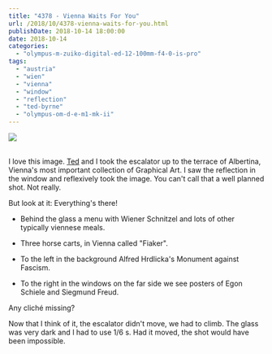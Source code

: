 ```yaml
---
title: "4378 - Vienna Waits For You"
url: /2018/10/4378-vienna-waits-for-you.html
publishDate: 2018-10-14 18:00:00
date: 2018-10-14
categories: 
  - "olympus-m-zuiko-digital-ed-12-100mm-f4-0-is-pro"
tags: 
  - "austria"
  - "wien"
  - "vienna"
  - "window"
  - "reflection"
  - "ted-byrne"
  - "olympus-om-d-e-m1-mk-ii"
---
```

<div class="container">
<div class="center"><a target="_blank" href="https://d25zfm9zpd7gm5.cloudfront.net/1200x1200/2017/20170802_120355-2_lr.jpg"><img class="webfeedsFeaturedVisual" src="https://d25zfm9zpd7gm5.cloudfront.net/0600x0600/2017/20170802_120355-2_lr.jpg" /></a></div>
</div>
<br />

I love this image. [Ted](https://imagefiction.blogspot.com/) and I
took the escalator up to the terrace of Albertina, Vienna's most
important collection of Graphical Art. I saw the reflection in the
window and reflexively took the image. You can't call that a well
planned shot. Not really.

But look at it: Everything's there! 

* Behind the glass a menu with Wiener Schnitzel and lots of other
  typically viennese meals. 
  
* Three horse carts, in Vienna called "Fiaker". 
  
* To the left in the background Alfred Hrdlicka's Monument against
  Fascism. 
  
* To the right in the windows on the far side we see posters of 
  Egon Schiele and Siegmund Freud. 
  
Any cliché missing?

Now that I think of it, the escalator didn't move, we had to climb.
The glass was very dark and I had to use 1/6 s. Had it moved, the
shot would have been impossible.